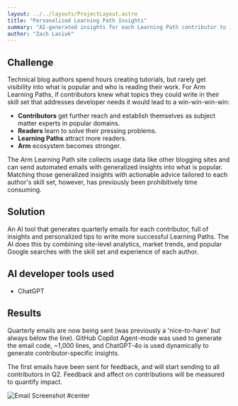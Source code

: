 ```yaml
---
layout: ../../layouts/ProjectLayout.astro
title: "Personalized Learning Path Insights"
summary: "AI-generated insights for each Learning Path contributor to incentivize high-value contributions."
author: "Zach Lasiuk"
---
```


## Challenge

Technical blog authors spend hours creating tutorials, but rarely get visibility into what is popular and who is reading their work. For Arm Learning Paths, if contributors knew what topics they could write in their skill set that addresses developer needs it would lead to a win-win-win-win:
- **Contributors** get further reach and establish themselves as subject matter experts in popular domains.
- **Readers** learn to solve their pressing problems.
- **Learning Paths** attract more readers.
- **Arm** ecosystem becomes stronger.

The Arm Learning Path site collects usage data like other blogging sites and can send automated emails with generalized insights into what is popular. Matching those generalized insights with actionable advice tailored to each author's skill set, however, has previously been prohibitively time consuming.

## Solution

An AI tool that generates quarterly emails for each contributor, full of insights and personalized tips to write more successful Learning Paths. The AI does this by combining site-level analytics, market trends, and popular Google searches with the skill set and experience of each author.

## AI developer tools used

- ChatGPT

## Results

Quarterly emails are now being sent (was previously a 'nice-to-have' but always below the line). GitHub Copilot Agent-mode was used to generate the email code, ~1,000 lines, and ChatGPT-4o is used dynamically to generate contributor-specific insights.

The first emails have been sent for feedback, and will start sending to all contributors in Q2. Feedback and affect on contributions will be measured to quantify impact.

![Email Screenshot #center](_images/email_pic.png)
